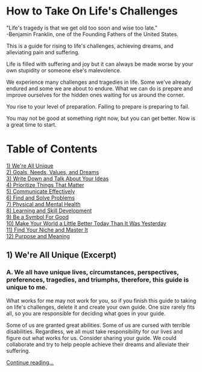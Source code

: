 # How to Take On Life's Challenges
"Life's tragedy is that we get old too soon and wise too late."  
-Benjamin Franklin, one of the Founding Fathers of the United States.

This is a guide for rising to life's challenges, achieving dreams, and alleviating pain and suffering.

Life is filled with suffering and joy but it can always be made worse by your own stupidity or someone else's malevolence.

We experience many challenges and tragedies in life. Some we've already endured and some we are about to endure. What we can do is prepare and improve ourselves for the hidden ones waiting for us around the corner. 

You rise to your level of preparation. Failing to prepare is preparing to fail. 

You may not be good at something right now, but you can get better. Now is a great time to start.

# Table of Contents
[1) We're All Unique](/TheGuide/WeAreAllUnique.md)  
[2) Goals, Needs, Values, and Dreams](/TheGuide/GoalsNeedsValuesDreams.md)  
[3) Write Down and Talk About Your Ideas](/TheGuide/WriteDownYourIdeas.md)  
[4) Prioritize Things That Matter](/TheGuide/PrioritizeThingsThatMatter.md)  
[5) Communicate Effectively](/TheGuide/CommunicateEffectively.md)  
[6) Find and Solve Problems](/TheGuide/FindAndSolveProblems.md)  
[7) Physical and Mental Health](/TheGuide/PhysicalAndMentalHealth.md)  
[8) Learning and Skill Development](/TheGuide/LearningSkillDevelopment.md)  
[9) Be a Symbol For Good](/TheGuide/BeASymbolForGood.md)  
[10) Make Your World a Little Better Today Than It Was Yesterday](/TheGuide/MakeYourWorldBetterToday.md)  
[11) Find Your Niche and Master It](/TheGuide/FindYourNiche.md)  
[12) Purpose and Meaning](/TheGuide/PurposeAndMeaning.md)  

## 1) We're All Unique (Excerpt)

### A. We all have unique lives, circumstances, perspectives, preferences, tragedies, and triumphs, therefore, this guide is unique to me. 
What works for me may not work for you, so if you finish this guide to taking on life's challenges, delete it and create your own guide. One size rarely fits all, so you are responsible for deciding what goes in your guide.  

Some of us are granted great abilities. Some of us are cursed with terrible disabilities. Regardless, we all must take responsibility for our lives and figure out what works for us. Consider sharing your guide. We could collaborate and try to help people achieve their dreams and alleviate their suffering.  

[Continue reading...](/TheGuide/WeAreAllUnique.md)  
